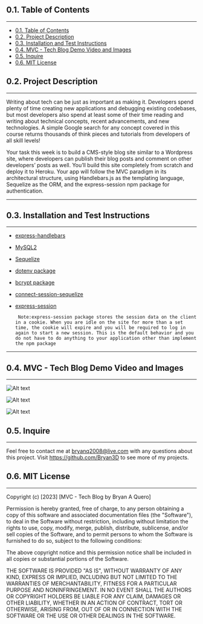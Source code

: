 


## 0.1. Table of Contents

---

- [0.1. Table of Contents](#01-table-of-contents)   
- [0.2. Project Description](#02-project-description)   
- [0.3. Installation and Test Instructions](#03-installation-and-test-instructions)   
- [0.4. MVC - Tech Blog Demo Video and Images](#04-mvc---tech-blog-demo-video-and-images)   
- [0.5. Inquire](#05-inquire)   
- [0.6. MIT License](#06-mit-license)


## 0.2. Project Description

---
<p>
Writing about tech can be just as important as making it. Developers spend plenty of time creating new applications and debugging existing codebases, but most developers also spend at least some of their time reading and writing about technical concepts, recent advancements, and new technologies. A simple Google search for any concept covered in this course returns thousands of think pieces and tutorials from developers of all skill levels!

Your task this week is to build a CMS-style blog site similar to a Wordpress site, where developers can publish their blog posts and comment on other developers’ posts as well. You’ll build this site completely from scratch and deploy it to Heroku. Your app will follow the MVC paradigm in its architectural structure, using Handlebars.js as the templating language, Sequelize as the ORM, and the express-session npm package for authentication.
</p>

---

## 0.3. Installation and Test Instructions

---

- [express-handlebars](https://www.npmjs.com/package/express-handlebars)
- [MySQL2](https://www.npmjs.com/package/mysql2)
- [Sequelize](https://www.npmjs.com/package/sequelize)
- [dotenv package](https://www.npmjs.com/package/dotenv)
- [bcrypt package](https://www.npmjs.com/package/bcrypt)
- [connect-session-sequelize](https://www.npmjs.com/package/connect-session-sequelize)
- [express-session](https://www.npmjs.com/package/express-session)

  ` Note:express-session package stores the session data on the client in a cookie. When you are idle on the site for more than a set time, the cookie will expire and you will be required to log in again to start a new session. This is the default behavior and you do not have to do anything to your application other than implement the npm package`

---

## 0.4. MVC - Tech Blog Demo Video and Images

---


![Alt text]()

![Alt text]()

![Alt text]()



## 0.5. Inquire

---
Feel free to contact me at bryanq2008@live.com with any questions about this project. Visit <https://github.com/Bryan3D> to see more of my projects.

## 0.6. MIT License

---

Copyright (c) [2023] [MVC - Tech Blog by Bryan A Quero]

Permission is hereby granted, free of charge, to any person obtaining a copy
of this software and associated documentation files (the "Software"), to deal
in the Software without restriction, including without limitation the rights
to use, copy, modify, merge, publish, distribute, sublicense, and/or sell
copies of the Software, and to permit persons to whom the Software is
furnished to do so, subject to the following conditions:

The above copyright notice and this permission notice shall be included in all
copies or substantial portions of the Software.

THE SOFTWARE IS PROVIDED "AS IS", WITHOUT WARRANTY OF ANY KIND, EXPRESS OR
IMPLIED, INCLUDING BUT NOT LIMITED TO THE WARRANTIES OF MERCHANTABILITY,
FITNESS FOR A PARTICULAR PURPOSE AND NONINFRINGEMENT. IN NO EVENT SHALL THE
AUTHORS OR COPYRIGHT HOLDERS BE LIABLE FOR ANY CLAIM, DAMAGES OR OTHER
LIABILITY, WHETHER IN AN ACTION OF CONTRACT, TORT OR OTHERWISE, ARISING FROM,
OUT OF OR IN CONNECTION WITH THE SOFTWARE OR THE USE OR OTHER DEALINGS IN THE
SOFTWARE.